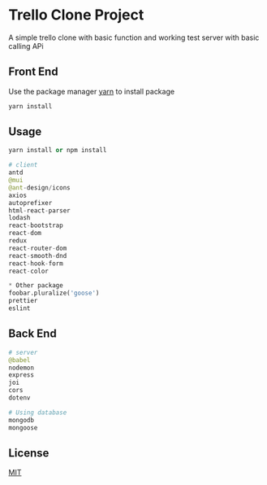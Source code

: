 # Trello Clone Project

A simple trello clone with basic function and working test server with basic calling APi

## Front End

Use the package manager [yarn](https://classic.yarnpkg.com/lang/en/docs/install/#windows-stable) to install package

```bash
yarn install
```

## Usage

```python
yarn install or npm install 

# client
antd
@mui
@ant-design/icons
axios
autoprefixer
html-react-parser
lodash
react-bootstrap
react-dom
redux
react-router-dom
react-smooth-dnd
react-hook-form
react-color

* Other package
foobar.pluralize('goose')
prettier
eslint

```

## Back End
```python
# server
@babel
nodemon
express
joi
cors
dotenv

# Using database
mongodb
mongoose
```

## License
[MIT](https://choosealicense.com/licenses/mit/)